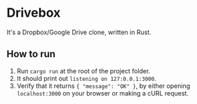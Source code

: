 # Drivebox

It's a Dropbox/Google Drive clone, written in Rust.

## How to run

1. Run `cargo run` at the root of the project folder.
2. It should print out `listening on 127:0.0.1:3000`.
3. Verify that it returns `{ "message": "OK" }`, by either opening `localhost:3000` on your browser or making a cURL request.
